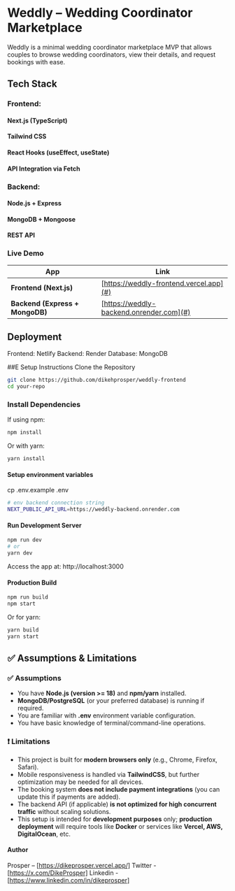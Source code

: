 # Weddly – Wedding Coordinator Marketplace

Weddly is a minimal wedding coordinator marketplace MVP that allows couples to browse wedding coordinators, view their details, and request bookings with ease.


## Tech Stack
### Frontend:
#### Next.js (TypeScript)
#### Tailwind CSS
#### React Hooks (useEffect, useState)
#### API Integration via Fetch

### Backend:
#### Node.js + Express
#### MongoDB + Mongoose
#### REST API


### Live Demo

|  App                               | Link                                         |
| ---------------------------------- | -------------------------------------------- |
|  **Frontend (Next.js)**            | [https://weddly-frontend.vercel.app](#)      |
|  **Backend (Express + MongoDB)**   | [https://weddly-backend.onrender.com](#) |


## Deployment
Frontend: Netlify
Backend: Render
Database: MongoDB


##E Setup Instructions
Clone the Repository
```bash
git clone https://github.com/dikehprosper/weddly-frontend
cd your-repo
```

### Install Dependencies
If using npm:
```bash
npm install
```
Or with yarn:
```bash
yarn install
```

#### Setup environment variables
cp .env.example .env
```bash
# env backend connection string
NEXT_PUBLIC_API_URL=https://weddly-backend.onrender.com
```


#### Run Development Server
```bash
npm run dev
# or
yarn dev
```
Access the app at: http://localhost:3000

#### Production Build
```bash
npm run build
npm start
```
Or for yarn:
```bash
yarn build
yarn start
```

## ✅ Assumptions & Limitations

### ✅ Assumptions
- You have **Node.js (version >= 18)** and **npm/yarn** installed.
- **MongoDB/PostgreSQL** (or your preferred database) is running if required.
- You are familiar with **.env** environment variable configuration.
- You have basic knowledge of terminal/command-line operations.

### ❗ Limitations
- This project is built for **modern browsers only** (e.g., Chrome, Firefox, Safari).
- Mobile responsiveness is handled via **TailwindCSS**, but further optimization may be needed for all devices.
- The booking system **does not include payment integrations** (you can update this if payments are added).
- The backend API (if applicable) **is not optimized for high concurrent traffic** without scaling solutions.
- This setup is intended for **development purposes** only; **production deployment** will require tools like **Docker** or services like **Vercel, AWS, DigitalOcean**, etc.



#### Author
Prosper – [https://dikeprosper.vercel.app/]
Twitter - [https://x.com/DikeProsper]
Linkedin - [https://www.linkedin.com/in/dikeprosper]
